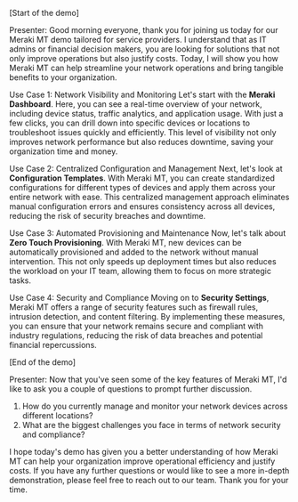 [Start of the demo]

Presenter: Good morning everyone, thank you for joining us today for our Meraki MT demo tailored for service providers. I understand that as IT admins or financial decision makers, you are looking for solutions that not only improve operations but also justify costs. Today, I will show you how Meraki MT can help streamline your network operations and bring tangible benefits to your organization.

Use Case 1: Network Visibility and Monitoring
Let's start with the **Meraki Dashboard**. Here, you can see a real-time overview of your network, including device status, traffic analytics, and application usage. With just a few clicks, you can drill down into specific devices or locations to troubleshoot issues quickly and efficiently. This level of visibility not only improves network performance but also reduces downtime, saving your organization time and money.

Use Case 2: Centralized Configuration and Management
Next, let's look at **Configuration Templates**. With Meraki MT, you can create standardized configurations for different types of devices and apply them across your entire network with ease. This centralized management approach eliminates manual configuration errors and ensures consistency across all devices, reducing the risk of security breaches and downtime.

Use Case 3: Automated Provisioning and Maintenance
Now, let's talk about **Zero Touch Provisioning**. With Meraki MT, new devices can be automatically provisioned and added to the network without manual intervention. This not only speeds up deployment times but also reduces the workload on your IT team, allowing them to focus on more strategic tasks.

Use Case 4: Security and Compliance
Moving on to **Security Settings**, Meraki MT offers a range of security features such as firewall rules, intrusion detection, and content filtering. By implementing these measures, you can ensure that your network remains secure and compliant with industry regulations, reducing the risk of data breaches and potential financial repercussions.

[End of the demo]

Presenter: Now that you've seen some of the key features of Meraki MT, I'd like to ask you a couple of questions to prompt further discussion.

1. How do you currently manage and monitor your network devices across different locations?
2. What are the biggest challenges you face in terms of network security and compliance?

I hope today's demo has given you a better understanding of how Meraki MT can help your organization improve operational efficiency and justify costs. If you have any further questions or would like to see a more in-depth demonstration, please feel free to reach out to our team. Thank you for your time.